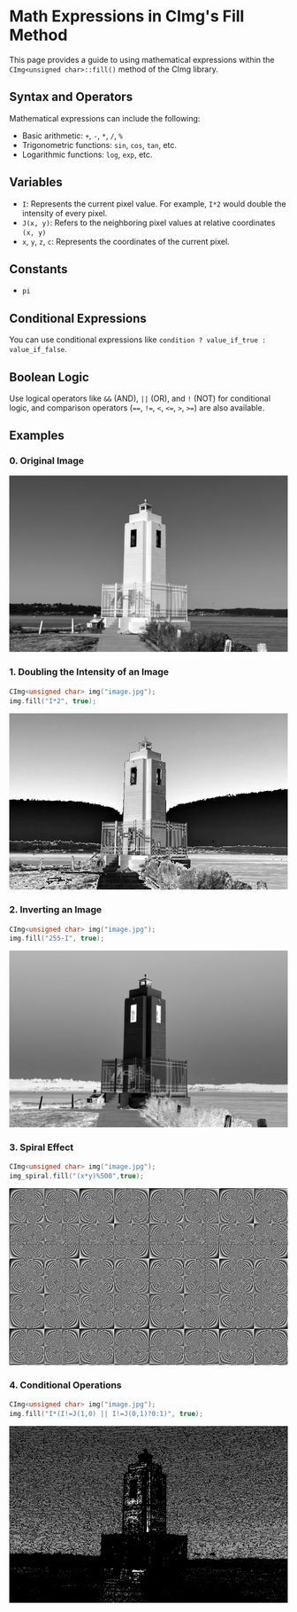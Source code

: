 # Math Expressions in CImg's Fill Method

This page provides a guide to using mathematical expressions within the `CImg<unsigned char>::fill()` method of the CImg library.

## Syntax and Operators

Mathematical expressions can include the following:

- Basic arithmetic: `+`, `-`, `*`, `/`, `%`
- Trigonometric functions: `sin`, `cos`, `tan`, etc.
- Logarithmic functions: `log`, `exp`, etc.

## Variables

- `I`: Represents the current pixel value. For example, `I*2` would double the intensity of every pixel.
- `J(x, y)`: Refers to the neighboring pixel values at relative coordinates `(x, y)`
- `x`, `y`, `z`, `c`: Represents the coordinates of the current pixel.

## Constants

- `pi`

## Conditional Expressions

You can use conditional expressions like `condition ? value_if_true : value_if_false`.

## Boolean Logic

Use logical operators like `&&` (AND), `||` (OR), and `!` (NOT) for conditional logic, and comparison operators (`==`, `!=`, `<`, `<=`, `>`, `>=`) are also available.

## Examples

### 0. Original Image

![original](results/appendix_1/lighthouse_lum.png)

### 1. Doubling the Intensity of an Image

```cpp
CImg<unsigned char> img("image.jpg");
img.fill("I*2", true);
```
![double](results/appendix_1/lighthouse_double.png)

### 2. Inverting an Image

```cpp
CImg<unsigned char> img("image.jpg");
img.fill("255-I", true);
```

![invert](results/appendix_1/lighthouse_invert.png)

### 3. Spiral Effect

```cpp
CImg<unsigned char> img("image.jpg");
img_spiral.fill("(x*y)%500",true);
```

![spiral](results/appendix_1/lighthouse_spiral.png)

### 4. Conditional Operations

```cpp
CImg<unsigned char> img("image.jpg");
img.fill("I*(I!=J(1,0) || I!=J(0,1)?0:1)", true);
```

![conditional](results/appendix_1/lighthouse_conditional.png)


